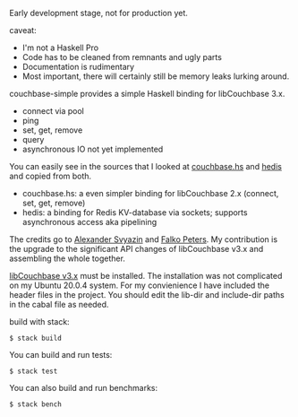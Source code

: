 Early development stage, not for production yet.

caveat:

- I'm not a Haskell Pro
- Code has to be cleaned from remnants and ugly parts
- Documentation is rudimentary
- Most important, there will certainly still be memory leaks lurking around.

couchbase-simple provides a simple Haskell binding for libCouchbase 3.x.

- connect via pool
- ping
- set, get, remove
- query
- asynchronous IO not yet implemented

You can easily see in the sources that I looked at [couchbase.hs](https://github.com/asvyazin/libcouchbase.hs) and
[hedis](https://github.com/informatikr/hedis) and copied from both.

- couchbase.hs: a even simpler binding for libCouchbase 2.x (connect, set, get, remove)
- hedis: a binding for Redis KV-database via sockets; supports asynchronous access aka pipelining

The credits go to [Alexander Svyazin](https://github.com/asvyazin) and  [Falko Peters](https://github.com/informatikr).
My contribution is the upgrade to the significant API changes of libCouchbase v3.x and assembling the whole together. 

[libCouchbase v3.x](https://github.com/couchbase/libcouchbase) must be installed. The installation was not complicated on my Ubuntu 20.0.4 system.
For my convienience I have included the header files in the project.
You should edit the lib-dir and include-dir paths in the cabal file as needed.

build with stack:

`$ stack build` 

You can build and run tests:

`$ stack test`

You can also build and run benchmarks:

`$ stack bench`

